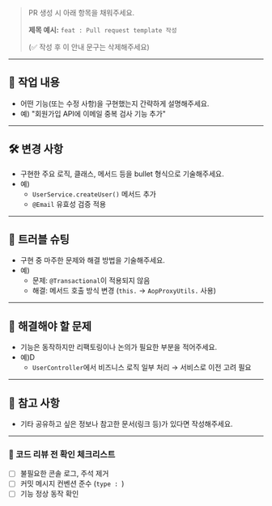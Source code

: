 > PR 생성 시 아래 항목을 채워주세요.
>
>
> **제목 예시:** `feat : Pull request template 작성`
>
> (✅ 작성 후 이 안내 문구는 삭제해주세요)
>

---

## 🔎 작업 내용

- 어떤 기능(또는 수정 사항)을 구현했는지 간략하게 설명해주세요.
- 예) "회원가입 API에 이메일 중복 검사 기능 추가"

---

## 🛠️ 변경 사항

- 구현한 주요 로직, 클래스, 메서드 등을 bullet 형식으로 기술해주세요.
- 예)
    - `UserService.createUser()` 메서드 추가
    - `@Email` 유효성 검증 적용

---

## 🧩 트러블 슈팅

- 구현 중 마주한 문제와 해결 방법을 기술해주세요.
- 예)
    - 문제: `@Transactional`이 적용되지 않음
    - 해결: 메서드 호출 방식 변경 (`this.` → `AopProxyUtils.` 사용)

---

## 🧯 해결해야 할 문제

- 기능은 동작하지만 리팩토링이나 논의가 필요한 부분을 적어주세요.
- 예)D
    - `UserController`에서 비즈니스 로직 일부 처리 → 서비스로 이전 고려 필요

---

## 📌 참고 사항

- 기타 공유하고 싶은 정보나 참고한 문서(링크 등)가 있다면 작성해주세요.

---

### 🙏 코드 리뷰 전 확인 체크리스트

- [ ]  불필요한 콘솔 로그, 주석 제거
- [ ]  커밋 메시지 컨벤션 준수 (`type : `)
- [ ]  기능 정상 동작 확인
